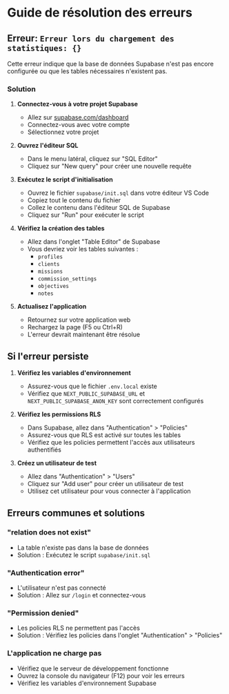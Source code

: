 # Guide de résolution des erreurs

## Erreur: `Erreur lors du chargement des statistiques: {}`

Cette erreur indique que la base de données Supabase n'est pas encore configurée ou que les tables nécessaires n'existent pas.

### Solution

1. **Connectez-vous à votre projet Supabase**
   - Allez sur [supabase.com/dashboard](https://supabase.com/dashboard)
   - Connectez-vous avec votre compte
   - Sélectionnez votre projet

2. **Ouvrez l'éditeur SQL**
   - Dans le menu latéral, cliquez sur "SQL Editor"
   - Cliquez sur "New query" pour créer une nouvelle requête

3. **Exécutez le script d'initialisation**
   - Ouvrez le fichier `supabase/init.sql` dans votre éditeur VS Code
   - Copiez tout le contenu du fichier
   - Collez le contenu dans l'éditeur SQL de Supabase
   - Cliquez sur "Run" pour exécuter le script

4. **Vérifiez la création des tables**
   - Allez dans l'onglet "Table Editor" de Supabase
   - Vous devriez voir les tables suivantes :
     - `profiles`
     - `clients`
     - `missions`
     - `commission_settings`
     - `objectives`
     - `notes`

5. **Actualisez l'application**
   - Retournez sur votre application web
   - Rechargez la page (F5 ou Ctrl+R)
   - L'erreur devrait maintenant être résolue

## Si l'erreur persiste

1. **Vérifiez les variables d'environnement**
   - Assurez-vous que le fichier `.env.local` existe
   - Vérifiez que `NEXT_PUBLIC_SUPABASE_URL` et `NEXT_PUBLIC_SUPABASE_ANON_KEY` sont correctement configurés

2. **Vérifiez les permissions RLS**
   - Dans Supabase, allez dans "Authentication" > "Policies"
   - Assurez-vous que RLS est activé sur toutes les tables
   - Vérifiez que les policies permettent l'accès aux utilisateurs authentifiés

3. **Créez un utilisateur de test**
   - Allez dans "Authentication" > "Users"
   - Cliquez sur "Add user" pour créer un utilisateur de test
   - Utilisez cet utilisateur pour vous connecter à l'application

## Erreurs communes et solutions

### "relation does not exist"
- La table n'existe pas dans la base de données
- Solution : Exécutez le script `supabase/init.sql`

### "Authentication error"
- L'utilisateur n'est pas connecté
- Solution : Allez sur `/login` et connectez-vous

### "Permission denied"
- Les policies RLS ne permettent pas l'accès
- Solution : Vérifiez les policies dans l'onglet "Authentication" > "Policies"

### L'application ne charge pas
- Vérifiez que le serveur de développement fonctionne
- Ouvrez la console du navigateur (F12) pour voir les erreurs
- Vérifiez les variables d'environnement Supabase
